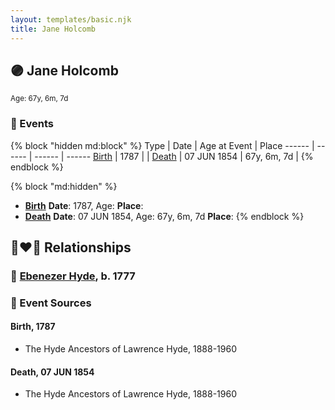 ```yaml
---
layout: templates/basic.njk
title: Jane Holcomb
---
```

## 🟣 Jane Holcomb
<small>Age: 67y, 6m, 7d</small>


### 📆 Events

{% block "hidden md:block" %}
Type | Date | Age at Event | Place
------ | ------ | ------ | ------
[Birth](#event-event-3) | 1787 |  |
[Death](#event-event-4) | 07 JUN 1854 | 67y, 6m, 7d |
{% endblock %}

{% block "md:hidden" %}
- **[Birth](#event-event-3)**
**Date**: 1787, Age:
**Place**:
- **[Death](#event-event-4)**
**Date**: 07 JUN 1854, Age: 67y, 6m, 7d
**Place**:
{% endblock %}

## 👩‍❤️‍👨 Relationships

### 🔵 [Ebenezer Hyde](/people/9/92367136), b. 1777

### 📰 Event Sources

#### <a id="event-event-3"></a> Birth, 1787
* The Hyde Ancestors of Lawrence Hyde, 1888-1960

#### <a id="event-event-4"></a> Death, 07 JUN 1854
* The Hyde Ancestors of Lawrence Hyde, 1888-1960
